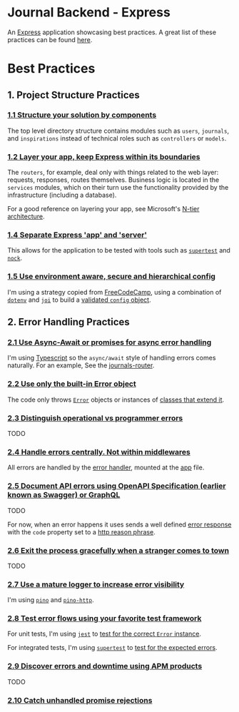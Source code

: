 # Journal Backend - Express

An [Express](https://expressjs.com) application showcasing best practices. A
great list of these practices can be found [here](https://github.com/goldbergyoni/nodebestpractices).

# Best Practices

## 1. Project Structure Practices

### [1.1 Structure your solution by components](https://github.com/goldbergyoni/nodebestpractices/blob/master/sections/projectstructre/breakintcomponents.md)

The top level directory structure contains modules such as `users`, `journals`,
and `inspirations` instead of technical roles such as `controllers` or `models`.

### [1.2 Layer your app, keep Express within its boundaries](https://github.com/goldbergyoni/nodebestpractices#-12-layer-your-components-keep-the-web-layer-within-its-boundaries)

The `routers`, for example, deal only with things related to the web layer: requests,
responses, routes themselves. Business logic is located in the `services` modules,
which on their turn use the functionality provided by the infrastructure (including
a database).

For a good reference on layering your app, see Microsoft's [N-tier architecture](https://docs.microsoft.com/en-us/azure/architecture/guide/architecture-styles/n-tier#n-tier-architecture-on-virtual-machines).

### [1.4 Separate Express 'app' and 'server'](https://github.com/goldbergyoni/nodebestpractices#-14-separate-express-app-and-server)

This allows for the application to be tested with tools such as [`supertest`](https://github.com/visionmedia/supertest#supertest)
and [`nock`](https://github.com/nock/nock#nock).

### [1.5 Use environment aware, secure and hierarchical config](https://github.com/goldbergyoni/nodebestpractices/blob/master/sections/projectstructre/configguide.md#use-environment-aware-secure-and-hierarchical-config)

I'm using a strategy copied from [FreeCodeCamp](https://github.com/freeCodeCamp/freeCodeCamp),
using a combination of [`dotenv`](https://github.com/motdotla/dotenv#readme) and
[`joi`](https://github.com/sideway/joi#readme) to build a [validated `config` object](./src/config.ts).

## 2. Error Handling Practices

### [2.1 Use Async-Await or promises for async error handling](https://github.com/goldbergyoni/nodebestpractices/blob/master/sections/errorhandling/asyncerrorhandling.md#use-async-await-or-promises-for-async-error-handling)

I'm using [Typescript](https://www.typescriptlang.org/) so the `async/await` style
of handling errors comes naturally. For an example, See the [journals-router](./src/journals/journals-router.ts).

### [2.2 Use only the built-in Error object](https://github.com/goldbergyoni/nodebestpractices/blob/master/sections/errorhandling/useonlythebuiltinerror.md#use-only-the-built-in-error-object)

The code only throws [`Error`](https://developer.mozilla.org/en-US/docs/Web/JavaScript/Reference/Global_Objects/Error) objects
or instances of [classes that extend it](./src/errors).

### [2.3 Distinguish operational vs programmer errors](https://github.com/goldbergyoni/nodebestpractices/blob/master/sections/errorhandling/operationalvsprogrammererror.md#distinguish-operational-vs-programmer-errors)

TODO

### [2.4 Handle errors centrally. Not within middlewares](https://github.com/goldbergyoni/nodebestpractices/blob/master/sections/errorhandling/centralizedhandling.md)

All errors are handled by the [error handler](./src/error-handler), mounted at the
[app](./src/app.ts) file.

### [2.5 Document API errors using OpenAPI Specification (earlier known as Swagger) or GraphQL](https://github.com/goldbergyoni/nodebestpractices/blob/master/sections/errorhandling/documentingusingswagger.md#document-api-errors-using-openapi-specification-earlier-known-as-swagger-or-graphql)

TODO

For now, when an error happens it uses sends a well defined [error response](./src/error-handler/error-response.ts)
with the `code` property set to a [http reason phrase](https://www.w3.org/Protocols/rfc2616/rfc2616-sec6.html).

### [2.6 Exit the process gracefully when a stranger comes to town](https://github.com/goldbergyoni/nodebestpractices/blob/master/sections/errorhandling/shuttingtheprocess.md#exit-the-process-gracefully-when-a-stranger-comes-to-town)

TODO

### [2.7 Use a mature logger to increase error visibility](https://github.com/goldbergyoni/nodebestpractices/blob/master/sections/errorhandling/usematurelogger.md)

I'm using [`pino`](https://github.com/pinojs/pino#pino) and [`pino-http`](https://github.com/pinojs/pino/blob/master/docs/web.md#http).

### [2.8 Test error flows using your favorite test framework](https://github.com/goldbergyoni/nodebestpractices/blob/master/sections/errorhandling/testingerrorflows.md)

For unit tests, I'm using [`jest`](https://jestjs.io/docs/en/expect#tothrowerror) to [test for the
correct `Error` instance](./src/journals/journals-service.test.ts).

For integrated tests, I'm using [`supertest`](https://github.com/visionmedia/supertest#supertest) to
[test for the expected errors](./src/journals/journals-router.test.ts).

### [2.9 Discover errors and downtime using APM products](https://github.com/goldbergyoni/nodebestpractices/blob/master/sections/errorhandling/apmproducts.md)

TODO

### [2.10 Catch unhandled promise rejections](https://github.com/goldbergyoni/nodebestpractices/blob/master/sections/errorhandling/catchunhandledpromiserejection.md#catch-unhandled-promise-rejections)
